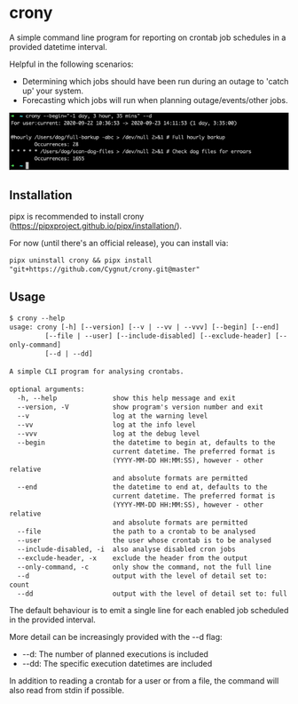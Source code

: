 # crony
A simple command line program for reporting on crontab job schedules in a provided datetime interval.

Helpful in the following scenarios:
- Determining which jobs should have been run during an outage to 'catch up' your system.
- Forecasting which jobs will run when planning outage/events/other jobs.

![Screenshot](screenshots/main.png)

## Installation
pipx is recommended to install crony (https://pipxproject.github.io/pipx/installation/).

For now (until there's an official release), you can install via:
```
pipx uninstall crony && pipx install "git+https://github.com/Cygnut/crony.git@master"
```

## Usage

    $ crony --help
    usage: crony [-h] [--version] [--v | --vv | --vvv] [--begin] [--end]
             [--file | --user] [--include-disabled] [--exclude-header] [--only-command]
             [--d | --dd]

    A simple CLI program for analysing crontabs.

    optional arguments:
      -h, --help              show this help message and exit
      --version, -V           show program's version number and exit
      --v                     log at the warning level
      --vv                    log at the info level
      --vvv                   log at the debug level
      --begin                 the datetime to begin at, defaults to the
                              current datetime. The preferred format is
                              (YYYY-MM-DD HH:MM:SS), however - other relative
                              and absolute formats are permitted
      --end                   the datetime to end at, defaults to the
                              current datetime. The preferred format is
                              (YYYY-MM-DD HH:MM:SS), however - other relative
                              and absolute formats are permitted
      --file                  the path to a crontab to be analysed
      --user                  the user whose crontab is to be analysed
      --include-disabled, -i  also analyse disabled cron jobs
      --exclude-header, -x    exclude the header from the output
      --only-command, -c      only show the command, not the full line
      --d                     output with the level of detail set to: count
      --dd                    output with the level of detail set to: full

The default behaviour is to emit a single line for each enabled job scheduled in the provided interval.

More detail can be increasingly provided with the --d flag:
- --d: The number of planned executions is included
- --dd: The specific execution datetimes are included

In addition to reading a crontab for a user or from a file, the command will also read from stdin if possible.